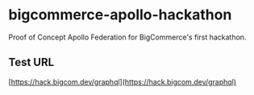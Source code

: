 # bigcommerce-apollo-hackathon

Proof of Concept Apollo Federation for BigCommerce's first hackathon.

## Test URL
[https://hack.bigcom.dev/graphql](https://hack.bigcom.dev/graphql)
